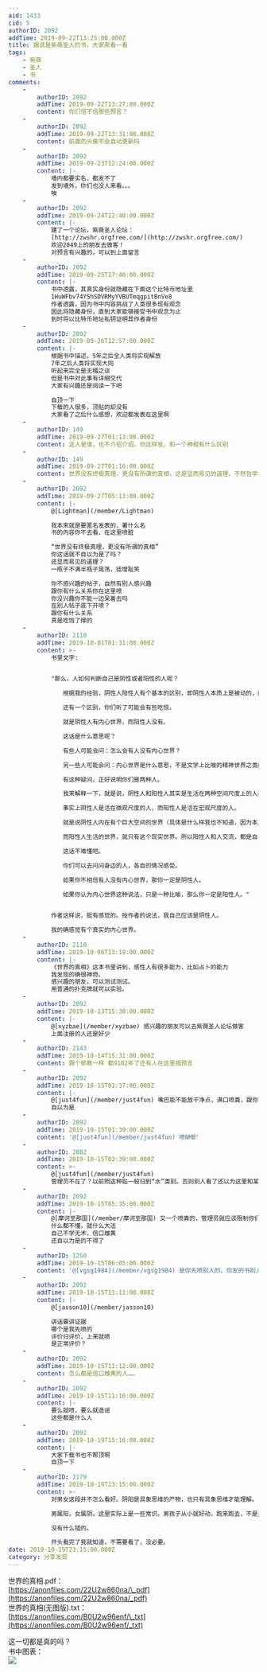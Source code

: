 ```yaml
---
aid: 1433
cid: 5
authorID: 2092
addTime: 2019-09-22T13:25:00.000Z
title: 据说是紫薇圣人的书，大家来看一看
tags:
    - 紫薇
    - 圣人
    - 书
comments:
    -
        authorID: 2092
        addTime: 2019-09-22T13:27:00.000Z
        content: 你们信不信那些预言？
    -
        authorID: 2092
        addTime: 2019-09-22T13:31:00.000Z
        content: 前面的头像不会自动更新吗
    -
        authorID: 2092
        addTime: 2019-09-23T12:24:00.000Z
        content: |-
            墙内都要实名，都发不了  
            发到墙外，你们也没人来看。。。  
            唉
    -
        authorID: 2092
        addTime: 2019-09-24T12:40:00.000Z
        content: |-
            建了一个论坛，紫薇圣人论坛：  
            [http://zwshr.orgfree.com/](http://zwshr.orgfree.com/)  
            欢迎2049上的朋友去做客！  
            对预言有兴趣的，可以到上面留言
    -
        authorID: 2092
        addTime: 2019-09-25T17:40:00.000Z
        content: |-
            书中透露，其真实身份就隐藏在下面这个比特币地址里  
            1HuWFbv74YShSDVRMyYVBUTmqgpitBnVe8  
            作者透露，因为书中内容挑战了人类很多现有观念  
            因此将隐藏身份，直到大家能够接受书中观念为止  
            到时将以比特币地址私钥证明其作者身份
    -
        authorID: 2092
        addTime: 2019-09-26T12:57:00.000Z
        content: |-
            根据书中描述，5年之后全人类将实现解放  
            7年之后人类将实现大同  
            听起来完全是无稽之谈  
            但是书中对此事有详细交代  
            大家有兴趣还是阅读一下吧

            自顶一下  
            下载的人很多，顶贴的却没有  
            大家看了之后什么感想，欢迎都发表在这里啊
    -
        authorID: 149
        addTime: 2019-09-27T01:13:00.000Z
        content: 这人是谁，也不介绍介绍。你这样发，和一个神棍有什么区别
    -
        authorID: 149
        addTime: 2019-09-27T01:16:00.000Z
        content: 世界没有终极真理，更没有所谓的真相，这是显而易见的道理，不然哲学早就走到了尽头。
    -
        authorID: 2092
        addTime: 2019-09-27T05:13:00.000Z
        content: |-
            @[Lightman](/member/Lightman)

            我本来就是要匿名发表的，署什么名  
            书的内容你不去看，在这里喷脏

            “世界没有终极真理，更没有所谓的真相”  
            你这话就不自以为是了吗？  
            还显而易见的道理？  
            一瓶子不满半瓶子晃荡，徒增耻笑

            你不感兴趣的帖子，自然有别人感兴趣  
            跟你有什么关系你在这里喷  
            你没兴趣你不能一边呆着去吗  
            在别人帖子底下开喷？  
            跟你有什么关系  
            真是吃饱了撑的
    -
        authorID: 2110
        addTime: 2019-10-01T01:31:00.000Z
        content: >-
            书里文字:


            "那么，人如何判断自己是阴性或者阳性的人呢？  

            　　根据我的经验，阴性人阳性人有个基本的区别，即阴性人本质上是被动的，而阳性人本质上来说是主动的。  

            　　还有一个区别，你们听了可能会有些吃惊。  

            　　就是阴性人有内心世界，而阳性人没有。  

            　　这话是什么意思呢？  

            　　有些人可能会问：怎么会有人没有内心世界？  

            　　另一些人可能会问：内心世界是什么意思，不是文学上比喻的精神世界之类的意思吗？  

            　　有这种疑问，正好说明你们是两种人。  

            　　我来解释一下，就是说，阴性人和阳性人其实是生活在两种空间尺度上的人类，但是我们以为彼此的感觉是一样的。  

            　　事实上阴性人是活在微观尺度的人，而阳性人是活在宏观尺度的人。  

            　　就是说阴性人内在有个巨大空间的世界（具体是什么样我也不知道，因为本人是阳性人），阴性人和我们交流，就像是一个国家的国王，通过一个传令兵，或者说一个外交官什么的吧，在跟我们传话，这种感觉。就像是隔着一个国家在跟我们讲话。  

            　　而阳性人生活的世界，就只有这个现实世界。所以阳性人和人交流，都是自己本人直接在说话。  

            　　这话不难懂吧。  

            　　你们可以去问问身边的人，各自的情况感受。  

            　　如果你不相信有人没有内心世界，那你一定是阴性人。  

            　　如果你认为内心世界这种说法，只是一种比喻，那么你一定是阳性人。"


            作者这样说，挺有感觉的。按作者的说法，我自己应该是阴性人。  

            我的确感觉有个真实的内心世界。
    -
        authorID: 2110
        addTime: 2019-10-06T13:19:00.000Z
        content: |-
            《世界的真相》这本书里讲到，感性人有很多能力，比如占卜的能力  
            我发现的确很神奇。  
            感兴趣的朋友，可以测试测试。  
            用普通的扑克牌就可以实验。
    -
        authorID: 2092
        addTime: 2019-10-13T15:38:00.000Z
        content: |-
            @[xyzbae](/member/xyzbae) 感兴趣的朋友可以去紫薇圣人论坛做客  
            上面注册的人还是好少
    -
        authorID: 2143
        addTime: 2019-10-14T15:31:00.000Z
        content: 跟个邪教一样 都9102年了还有人在这里搞预言
    -
        authorID: 2092
        addTime: 2019-10-15T01:37:00.000Z
        content: |-
            @[just4fun](/member/just4fun) 嘴巴能不能放干净点，满口喷粪，跟你有什么关系  
            自以为是
    -
        authorID: 2092
        addTime: 2019-10-15T01:39:00.000Z
        content: '@[just4fun](/member/just4fun) 喷NMB'
    -
        authorID: 2082
        addTime: 2019-10-15T03:39:00.000Z
        content: >-
            @[just4fun](/member/just4fun)
            管理员不在了？以前照这种贴一般归到“水”类别。否则别人看了还以为这里和某大法一般。
    -
        authorID: 2092
        addTime: 2019-10-15T05:35:00.000Z
        content: |-
            @[摩诃至那国](/member/摩诃至那国) 又一个喷粪的，管理员就应该限制你们这种在别人帖子下乱喷的人  
            什么都不懂，就什么大法  
            自己不学无术，信口雌黄  
            还自以为是的不得了
    -
        authorID: 1250
        addTime: 2019-10-15T06:05:00.000Z
        content: '@[vgsg1984](/member/vgsg1984) 是你先喷别人的。你发的书别人不能评价吗。'
    -
        authorID: 2092
        addTime: 2019-10-15T11:11:00.000Z
        content: |-
            @[jasson10](/member/jasson10)

            讲话要讲证据  
            哪个是我先喷的  
            评价归评价，上来就喷  
            是正常评价？
    -
        authorID: 2092
        addTime: 2019-10-15T11:12:00.000Z
        content: 怎么都是信口雌黄的人……
    -
        authorID: 2092
        addTime: 2019-10-15T11:16:00.000Z
        content: |-
            要么就喷，要么就造谣  
            这些都是什么人
    -
        authorID: 2092
        addTime: 2019-10-19T15:16:00.000Z
        content: |-
            大家下载书也不帮顶啊  
            自顶一下
    -
        authorID: 2179
        addTime: 2019-10-19T23:15:00.000Z
        content: >-
            对男女这段并不怎么看好。阴阳是具象思维的产物，也只有具象思维才能理解。  

            男属阳，女属阴，这里实际上是一些常识。男孩子从小就好动，跑来跑去，不是弄枪舞棍，就是飞机大炮，而女孩子天生好静，文静乃至长大后的贤淑，都是男女的天性。  

            没有什么错的。  

            开头看完了我就知道，不需要看了，没必要。
date: 2019-10-19T23:15:00.000Z
category: 分享发现
---
```


世界的真相.pdf：  
[https://anonfiles.com/22U2w860na/\_pdf](https://anonfiles.com/22U2w860na/_pdf)  
世界的真相(无图版).txt：  
[https://anonfiles.com/B0U2w96enf/\_txt](https://anonfiles.com/B0U2w96enf/_txt)

这一切都是真的吗？  
书中图表：  
![](https://i.imgur.com/LM9s1Ei.jpg)
